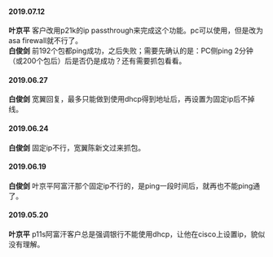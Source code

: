 
#### 2019.07.12
**叶京平**  客户改用p21k的ip passthrough来完成这个功能。pc可以使用，但是改为asa firewall就不行了。  
**白俊剑**  前192个包都ping成功，之后失败；需要先确认的是：PC侧ping 2分钟（或200个包后）后是否仍是成功？还有需要抓包看看。
#### 2019.06.27
**白俊剑**  宽翼回复，最多只能做到使用dhcp得到地址后，再设置为固定ip后不掉线。
#### 2019.06.24
**白俊剑**  固定ip不行，宽翼陈新文过来抓包。
#### 2019.06.19
**白俊剑**  叶京平阿富汗那个固定ip不行的，是ping一段时间后，就再也不能ping通了。
#### 2019.05.20
**叶京平** p11s阿富汗客户总是强调银行不能使用dhcp，让他在cisco上设置ip，貌似没有理解。
